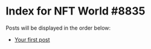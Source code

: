 # Index for NFT World #8835
Posts will be displayed in the order below:

- [Your first post](./001-first.md)

